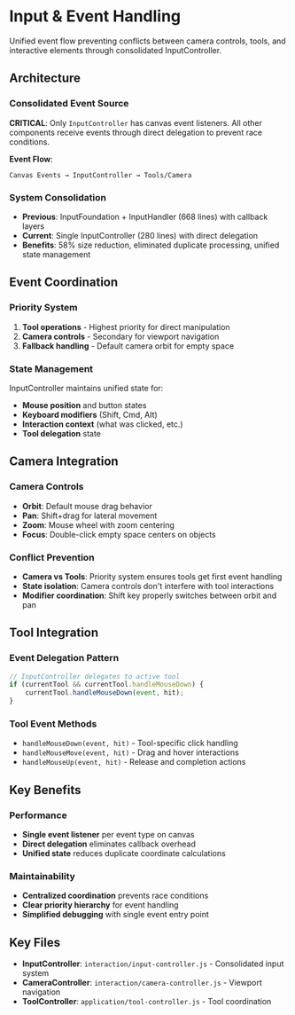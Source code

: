 # Input & Event Handling

Unified event flow preventing conflicts between camera controls, tools, and interactive elements through consolidated InputController.

## Architecture

### Consolidated Event Source
**CRITICAL**: Only `InputController` has canvas event listeners. All other components receive events through direct delegation to prevent race conditions.

**Event Flow**:
```
Canvas Events → InputController → Tools/Camera
```

### System Consolidation
- **Previous**: InputFoundation + InputHandler (668 lines) with callback layers
- **Current**: Single InputController (280 lines) with direct delegation
- **Benefits**: 58% size reduction, eliminated duplicate processing, unified state management

## Event Coordination

### Priority System
1. **Tool operations** - Highest priority for direct manipulation
2. **Camera controls** - Secondary for viewport navigation
3. **Fallback handling** - Default camera orbit for empty space

### State Management
InputController maintains unified state for:
- **Mouse position** and button states
- **Keyboard modifiers** (Shift, Cmd, Alt)
- **Interaction context** (what was clicked, etc.)
- **Tool delegation** state

## Camera Integration

### Camera Controls
- **Orbit**: Default mouse drag behavior
- **Pan**: Shift+drag for lateral movement
- **Zoom**: Mouse wheel with zoom centering
- **Focus**: Double-click empty space centers on objects

### Conflict Prevention
- **Camera vs Tools**: Priority system ensures tools get first event handling
- **State isolation**: Camera controls don't interfere with tool interactions
- **Modifier coordination**: Shift key properly switches between orbit and pan

## Tool Integration

### Event Delegation Pattern
```javascript
// InputController delegates to active tool
if (currentTool && currentTool.handleMouseDown) {
    currentTool.handleMouseDown(event, hit);
}
```

### Tool Event Methods
- `handleMouseDown(event, hit)` - Tool-specific click handling
- `handleMouseMove(event, hit)` - Drag and hover interactions
- `handleMouseUp(event, hit)` - Release and completion actions

## Key Benefits

### Performance
- **Single event listener** per event type on canvas
- **Direct delegation** eliminates callback overhead
- **Unified state** reduces duplicate coordinate calculations

### Maintainability
- **Centralized coordination** prevents race conditions
- **Clear priority hierarchy** for event handling
- **Simplified debugging** with single event entry point

## Key Files
- **InputController**: `interaction/input-controller.js` - Consolidated input system
- **CameraController**: `interaction/camera-controller.js` - Viewport navigation
- **ToolController**: `application/tool-controller.js` - Tool coordination